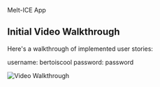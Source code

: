 Melt-ICE App

## Initial Video Walkthrough

Here's a walkthrough of implemented user stories:

username: bertoiscool
password: password

<img src='https://github.com/skq8614/Parstegram/blob/master/parstegramwalkthrough.gif' title='Video Walkthrough' width='' alt='Video Walkthrough' />


